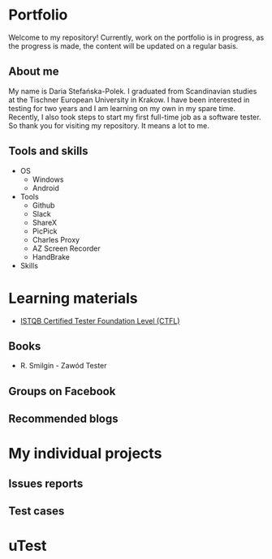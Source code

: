 # Portfolio
Welcome to my repository!
Currently, work on the portfolio is in progress, as the progress is made, the content will be updated on a regular basis.
## About me
My name is Daria Stefańska-Polek. I graduated from Scandinavian studies at the Tischner European University in Krakow. I have been interested in testing for two years and I am learning on my own in my spare time. Recently, I also took steps to start my first full-time job as a software tester. So thank you for visiting my repository. It means a lot to me.
## Tools and skills
* OS
  * Windows
  * Android
* Tools
  * Github
  * Slack
  * ShareX
  * PicPick
  * Charles Proxy
  * AZ Screen Recorder
  * HandBrake
* Skills
# Learning materials
* [ISTQB Certified Tester Foundation Level (CTFL)](https://www.istqb.org/certifications/certified-tester-foundation-level)
## Books
* R. Smilgin - Zawód Tester
## Groups on Facebook
## Recommended blogs
# My individual projects
## Issues reports
## Test cases
# uTest
